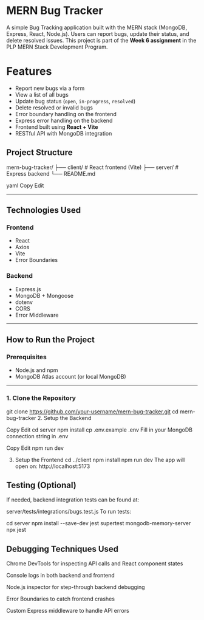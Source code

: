  # MERN Bug Tracker

A simple Bug Tracking application built with the MERN stack (MongoDB, Express, React, Node.js). Users can report bugs, update their status, and delete resolved issues. This project is part of the **Week 6 assignment** in the PLP MERN Stack Development Program.


# Features

- Report new bugs via a form
- View a list of all bugs
- Update bug status (`open`, `in-progress`, `resolved`)
- Delete resolved or invalid bugs
- Error boundary handling on the frontend
- Express error handling on the backend
- Frontend built using **React + Vite**
- RESTful API with MongoDB integration



##  Project Structure

mern-bug-tracker/
├── client/ # React frontend (Vite)
├── server/ # Express backend
└── README.md

yaml
Copy
Edit

---

##  Technologies Used

### Frontend
- React
- Axios
- Vite
- Error Boundaries

### Backend
- Express.js
- MongoDB + Mongoose
- dotenv
- CORS
- Error Middleware

---

##  How to Run the Project

### Prerequisites
- Node.js and npm
- MongoDB Atlas account (or local MongoDB)

---

### 1. Clone the Repository


git clone https://github.com/your-username/mern-bug-tracker.git
cd mern-bug-tracker
2. Setup the Backend

Copy
Edit
cd server
npm install
cp .env.example .env
Fill in your MongoDB connection string in .env


Copy
Edit
npm run dev

3. Setup the Frontend
cd ../client
npm install
npm run dev
The app will open on: http://localhost:5173

## Testing (Optional)
If needed, backend integration tests can be found at:

server/tests/integrations/bugs.test.js
To run tests:

cd server
npm install --save-dev jest supertest mongodb-memory-server
npx jest

 ## Debugging Techniques Used
Chrome DevTools for inspecting API calls and React component states

Console logs in both backend and frontend

Node.js inspector for step-through backend debugging

Error Boundaries to catch frontend crashes

Custom Express middleware to handle API errors